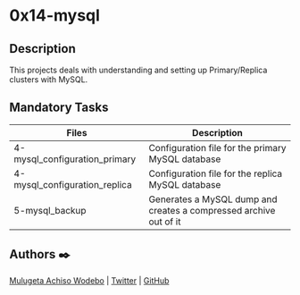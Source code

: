# 0x14-mysql

## Description

This projects deals with understanding and setting up Primary/Replica clusters with MySQL.

## Mandatory Tasks

| Files | Description |
| ----- | ----------- |
| 4-mysql_configuration_primary | Configuration file for the primary MySQL database |
| 4-mysql_configuration_replica | Configuration file for the replica MySQL database |
| 5-mysql_backup | Generates a MySQL dump and creates a compressed archive out of it |


## Authors :black_nib:

[Mulugeta Achiso Wodebo](https://www.linkedin.com/in/mulugeta-wodebo-843118170) | [Twitter](https://twitter.com/anem_achiso) | [GitHub](https://github.com/Anemachiso)
